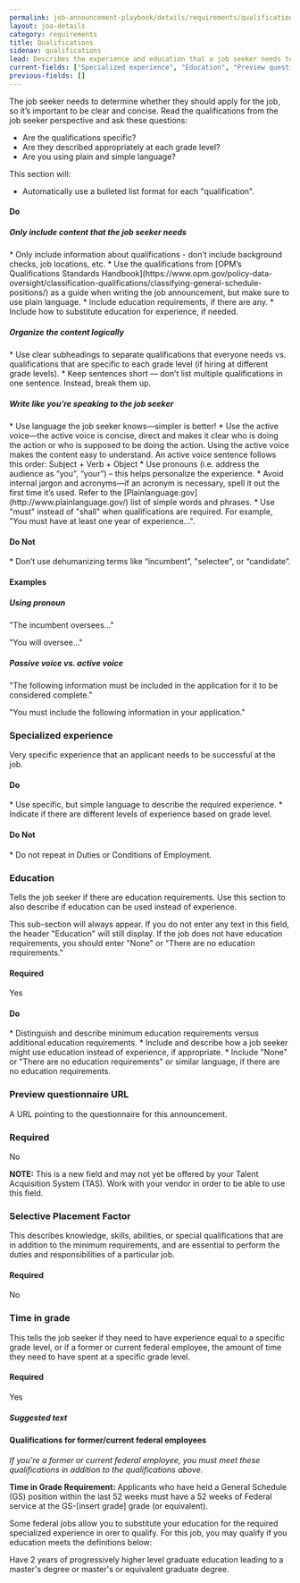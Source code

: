 ```yaml
---
permalink: job-announcement-playbook/details/requirements/qualifications/
layout: joa-details
category: requirements
title: Qualifications
sidenav: qualifications
lead: Describes the experience and education that a job seeker needs to be qualified for the job. When hiring for multiple grade levels, you must explain the qualifications for each grade level.  
current-fields: ["Specialized experience", "Education", "Preview questionnaire URL", "Selective placement factor", "Time in grade"]
previous-fields: []
---
```


The job seeker needs to determine whether they should apply for the job, so it’s important to be clear and concise. Read the qualifications from the job seeker perspective and ask these questions:

*	Are the qualifications specific?
*	Are they described appropriately at each grade level?
*	Are you using plain and simple language?

This section will:

*	Automatically use a bulleted list format for each "qualification".

<h4><span class="fa fa-check"></span> Do</h4>
<h5>Only include content that the job seeker needs</h5>
* Only include information about qualifications - don’t include background checks, job locations, etc.
* Use the qualifications from [OPM’s Qualifications Standards Handbook](https://www.opm.gov/policy-data-oversight/classification-qualifications/classifying-general-schedule-positions/) as a guide when writing the job announcement, but make sure to use plain language.
* Include education requirements, if there are any.
* Include how to substitute education for experience, if needed.

<h5>Organize the content logically</h5>
* Use clear subheadings to separate qualifications that everyone needs vs. qualifications that are specific to each grade level (if hiring at different grade levels).
* Keep sentences short — don’t list multiple qualifications in one sentence. Instead, break them up.

<h5>Write like you’re speaking to the job seeker</h5>
* Use language the job seeker knows—simpler is better!
* Use the active voice—the active voice is concise, direct and makes it clear who is doing the action or who is supposed to be doing the action. Using the active voice makes the content easy to understand. An active voice sentence follows this order: Subject + Verb + Object
* Use pronouns (i.e. address the audience as “you”, “your”) – this helps personalize the experience.
* Avoid internal jargon and acronyms—if an acronym is necessary, spell it out the first time it’s used. Refer to the [Plainlanguage.gov](http://www.plainlanguage.gov/) list of simple words and phrases.
* Use "must" instead of "shall" when qualifications are required. For example, "You must have at least one year of experience...".

<h4><span class="fa fa-times"></span> Do Not</h4>
* Don’t use dehumanizing terms like “incumbent”, "selectee", or “candidate”.

#### Examples

<div class="usajobs-recruitment-joa-playbook-details__suggested-text">
<h5>Using pronoun</h5>
<span class="fa fa-times"></span> "The incumbent oversees..."

<span class="fa fa-check"></span> "You will oversee..."
</div>

<div class="usajobs-recruitment-joa-playbook-details__suggested-text">
<h5>Passive voice vs. active voice</h5>
<span class="fa fa-times"></span> "The following information must be included in the application for it to be considered complete."

<span class="fa fa-check"></span> "You must include the following information in your application."
</div>

### Specialized experience

Very specific experience that an applicant needs to be successful at the job.

<div class="usajobs-recruitment-joa-playbook-details__container">
<div class="usajobs-recruitment-joa-playbook-details__do">
  <h4><span class="fa fa-check"></span> Do</h4>
  * Use specific, but simple language to describe the required experience.
  * Indicate if there are different levels of experience based on grade level.
</div>
<div class="usajobs-recruitment-joa-playbook-details__do-not">
  <h4><span class="fa fa-times"></span> Do Not</h4>
  * Do not repeat in Duties or Conditions of Employment.
</div>
</div>

### Education

Tells the job seeker if there are education requirements. Use this section to also describe if education can be used instead of experience.

This sub-section will always appear. If you do not enter any text in this field, the header "Education" will still display. If the job does not have education requirements, you should enter "None" or "There are no education requirements."

#### Required
Yes

<div class="usajobs-recruitment-joa-playbook-details__container">
<div class="usajobs-recruitment-joa-playbook-details__do">
  <h4><span class="fa fa-check"></span> Do</h4>
  * Distinguish and describe minimum education requirements versus additional education requirements.
  * Include and describe how a job seeker might use education instead of experience, if appropriate.
  * Include "None" or "There are no education requirements" or similar language, if there are no education requirements.
</div>
</div>

### Preview questionnaire URL

A URL pointing to the questionnaire for this announcement. 

### Required
No

**NOTE:** This is a new field and may not yet be offered by your Talent Acquisition System (TAS). Work with your vendor in order to be able to use this field.

### Selective Placement Factor

This describes knowledge, skills, abilities, or special qualifications that are in addition to the minimum requirements, and are essential to perform the duties and responsibilities of a particular job.

#### Required
No


### Time in grade

This tells the job seeker if they need to have experience equal to a specific grade level, or if a former or current federal employee, the amount of time they need to have spent at a specific grade level.

#### Required

Yes

<div class="usajobs-recruitment-joa-playbook-details__suggested-text">
<h5>Suggested text</h5>
<h4>Qualifications for former/current federal employees</h4>
<p><em>If you're a former or current federal employee, you must meet these qualifications in addition to the qualifications above.</em></p>
<p><strong>Time in Grade Requirement:</strong> Applicants who have held a General Schedule (GS) position within the last 52 weeks must have a 52 weeks of Federal service at the GS-[insert grade] grade (or equivalent).</p>
<p>Some federal jobs allow you to substitute your education for the required specialized experience in orer to qualify. For this job, you may qualify if you education meets the definitions below:</p>
<p>Have 2 years of progressively higher level graduate education leading to a master's degree or master's or equivalent graduate degree.</p>
</div>
